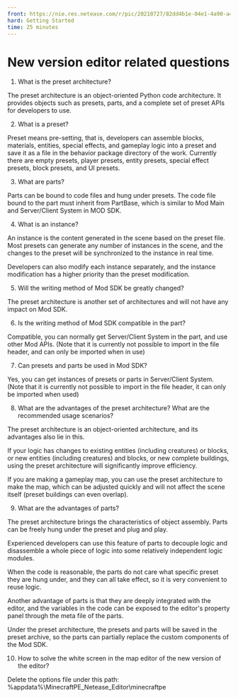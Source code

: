 ```yaml
--- 
front: https://nie.res.netease.com/r/pic/20210727/82dd4b1e-04e1-4a90-a4c5-1a4d5cec462a.png 
hard: Getting Started 
time: 25 minutes 
--- 
```

# New version editor related questions 

1. What is the preset architecture? 

The preset architecture is an object-oriented Python code architecture. It provides objects such as presets, parts, and a complete set of preset APIs for developers to use. 

2. What is a preset? 

Preset means pre-setting, that is, developers can assemble blocks, materials, entities, special effects, and gameplay logic into a preset and save it as a file in the behavior package directory of the work. Currently there are empty presets, player presets, entity presets, special effect presets, block presets, and UI presets. 

3. What are parts? 

Parts can be bound to code files and hung under presets. The code file bound to the part must inherit from PartBase, which is similar to Mod Main and Server/Client System in MOD SDK. 

4. What is an instance? 

An instance is the content generated in the scene based on the preset file. Most presets can generate any number of instances in the scene, and the changes to the preset will be synchronized to the instance in real time. 

Developers can also modify each instance separately, and the instance modification has a higher priority than the preset modification. 

5. Will the writing method of Mod SDK be greatly changed? 

The preset architecture is another set of architectures and will not have any impact on Mod SDK. 

6. Is the writing method of Mod SDK compatible in the part? 

Compatible, you can normally get Server/Client System in the part, and use other Mod APIs. (Note that it is currently not possible to import in the file header, and can only be imported when in use) 

7. Can presets and parts be used in Mod SDK? 

Yes, you can get instances of presets or parts in Server/Client System. (Note that it is currently not possible to import in the file header, it can only be imported when used)



8. What are the advantages of the preset architecture? What are the recommended usage scenarios? 

The preset architecture is an object-oriented architecture, and its advantages also lie in this. 

If your logic has changes to existing entities (including creatures) or blocks, or new entities (including creatures) and blocks, or new complete buildings, using the preset architecture will significantly improve efficiency. 

If you are making a gameplay map, you can use the preset architecture to make the map, which can be adjusted quickly and will not affect the scene itself (preset buildings can even overlap). 

9. What are the advantages of parts? 

The preset architecture brings the characteristics of object assembly. Parts can be freely hung under the preset and plug and play. 

Experienced developers can use this feature of parts to decouple logic and disassemble a whole piece of logic into some relatively independent logic modules. 

When the code is reasonable, the parts do not care what specific preset they are hung under, and they can all take effect, so it is very convenient to reuse logic. 

Another advantage of parts is that they are deeply integrated with the editor, and the variables in the code can be exposed to the editor's property panel through the meta file of the parts. 

Under the preset architecture, the presets and parts will be saved in the preset archive, so the parts can partially replace the custom components of the Mod SDK. 

10. How to solve the white screen in the map editor of the new version of the editor? 

Delete the options file under this path: %appdata%\MinecraftPE_Netease_Editor\minecraftpe 
